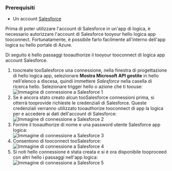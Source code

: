 ### <a name="prerequisites"></a>Prerequisiti
* Un account [Salesforce](https://salesforce.com)  

Prima di poter utilizzare l'account di Salesforce in un'app di logica, è necessario autorizzare l'account di Salesforce tooyour hello logica app tooconnect. Fortunatamente, è possibile farlo facilmente all'interno dell'app logica su hello portale di Azure.  

Di seguito è hello passaggi tooauthorize il tooyour tooconnect di logica app account Salesforce.  

1. toocreate tooSalesforce una connessione, nella finestra di progettazione di hello logica app, selezionare **Mostra Microsoft API gestite** in hello nell'elenco a discesa, quindi immettere *Salesforce* nella casella di ricerca hello. Selezionare trigger hello o azione che ti toouse:  
   ![Immagine di connessione a Salesforce 1](./media/connectors-create-api-salesforce/salesforce-1.png)  
2. Se è ancora stato creato alcun tooSalesforce connessioni prima, si otterrà tooprovide richieste le credenziali di Salesforce. Queste credenziali verranno utilizzato tooauthorize tooconnect di app la logica per e accedere ai dati dell'account di Salesforce:  
   ![Immagine di connessione a Salesforce 2](./media/connectors-create-api-salesforce/salesforce-2.png)  
3. Fornire il tooauthorize di nome e una password utente Salesforce app logica:  
   ![Immagine di connessione a Salesforce 3](./media/connectors-create-api-salesforce/salesforce-3.png)  
4. Consentono di tooconnect tooSalesforce:  
   ![Immagine di connessione a Salesforce 4](./media/connectors-create-api-salesforce/salesforce-4.png)  
5. Si noti hello connessione è stata creata e si è ora disponibile tooproceed con altri hello i passaggi nell'app logica:  
   ![Immagine di connessione a Salesforce 5](./media/connectors-create-api-salesforce/salesforce-5.png)  

